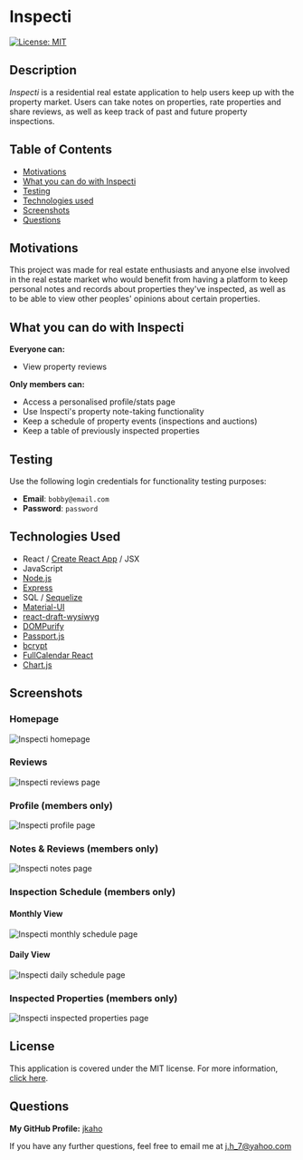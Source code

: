 # Inspecti

[![License: MIT](https://img.shields.io/badge/License-MIT-yellow.svg)](https://opensource.org/licenses/MIT)

## Description

*Inspecti* is a residential real estate application to help users keep up with the property market. Users can take notes on properties, rate properties and share reviews, as well as keep track of past and future property inspections. 

## Table of Contents

- [Motivations](#Motivations)
- [What you can do with Inspecti](#What-you-can-do-with-Inspecti)
- [Testing](#Testing)
- [Technologies used](#Technologies-used)
- [Screenshots](#Screenshots)
- [Questions](#Questions)

## Motivations

This project was made for real estate enthusiasts and anyone else involved in the real estate market who would benefit from having a platform to keep personal notes and records about properties they've inspected, as well as to be able to view other peoples' opinions about certain properties.

## What you can do with Inspecti

**Everyone can:** 
- View property reviews

**Only members can:** 
- Access a personalised profile/stats page
- Use Inspecti's property note-taking functionality
- Keep a schedule of property events (inspections and auctions)
- Keep a table of previously inspected properties

## Testing 

Use the following login credentials for functionality testing purposes: 

- **Email**: `bobby@email.com`
- **Password**: `password`

## Technologies Used

- React / [Create React App](https://reactjs.org/docs/create-a-new-react-app.html) / JSX 
- JavaScript
- [Node.js](https://nodejs.org/en/)
- [Express](https://expressjs.com/)
- SQL / [Sequelize](https://sequelize.org/)
- [Material-UI](https://material-ui.com/)
- [react-draft-wysiwyg](https://www.npmjs.com/package/react-draft-wysiwyg)
- [DOMPurify](https://www.npmjs.com/package/dompurify)
- [Passport.js](http://www.passportjs.org/)
- [bcrypt](https://www.npmjs.com/package/bcrypt) 
- [FullCalendar React](https://www.npmjs.com/package/@fullcalendar/react)
- [Chart.js](https://www.chartjs.org/docs/latest/)

## Screenshots

### Homepage
![Inspecti homepage](screenshots/homepage.png)

### Reviews
![Inspecti reviews page](screenshots/review.png)

### Profile (members only)
![Inspecti profile page](screenshots/profile.png)

### Notes & Reviews (members only)
![Inspecti notes page](screenshots/notes.png)

### Inspection Schedule (members only)

#### Monthly View
![Inspecti monthly schedule page](screenshots/monthly.png)

#### Daily View
![Inspecti daily schedule page](screenshots/daily.png)

### Inspected Properties (members only)
![Inspecti inspected properties page](screenshots/inspected.png)

## License

This application is covered under the MIT license.
For more information, [click here](https://opensource.org/licenses/MIT).

## Questions 

**My GitHub Profile:** [jkaho](https://www.github.com/jkaho/inspecti)

If you have any further questions, feel free to email me at [j.h_7@yahoo.com](j.h_7@yahoo.com)
